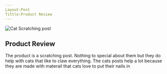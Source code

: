 ```yaml
---
Layout:Post 
Tittle:Product Review 
---
```


![Cat Scratching post](/image/scratchingpost.jpg)

## Product Review 

 The product is a scratching post. Nothing to special about them but they do help with cats that like to claw everything. The cats posts help a lot because they are made with materail that cats love to put their nails in 
